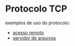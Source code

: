 # Protocolo TCP

exemplos de uso do protocolo:

- [acesso remoto]('https://github.com/CarlosG18/redes_dca0130/blob/main/acesso_remoto/acesso_remoto.md')
- [servidor de arquivos]('https://github.com/CarlosG18/redes_dca0130/blob/main/servidor_de_arquivos/servidor_arquivos.md')